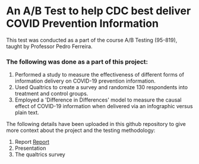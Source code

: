 # An A/B Test to help CDC best deliver COVID Prevention Information

This test was conducted as a part of the course A/B Testing (95-819), taught by Professor Pedro Ferreira. 

### The following was done as a part of this project:
1. Performed a study to measure the effectiveness of different forms of information delivery on COVID-19 prevention information.
2. Used Qualtrics to create a survey and randomize 130 respondents into treatment and control groups.
3. Employed a 'Difference in Differences' model to measure the causal effect of COVID-19 information when delivered via an infographic versus plain text.

The following details have been uploaded in this github repository to give more context about the project and the testing methodology:
1. Report [Report](Qualtrics_Survey_Questions.pdf)
2. Presentation
3. The qualtrics survey
